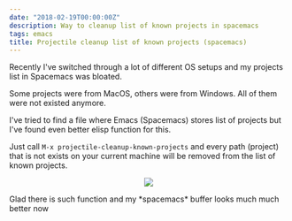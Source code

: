 ```yaml
---
date: "2018-02-19T00:00:00Z"
description: Way to cleanup list of known projects in spacemacs
tags: emacs
title: Projectile cleanup list of known projects (spacemacs)
---
```


Recently I've switched through a lot of different OS setups and my projects list in Spacemacs was bloated.

Some projects were from MacOS, others were from Windows. All of them were not existed anymore.

I've tried to find a file where Emacs (Spacemacs) stores list of projects but I've found even better elisp function
for this.

Just call `M-x projectile-cleanup-known-projects` and every path (project) that is not exists
on your current machine will be removed from the list of known projects.

<center><img src="https://media.giphy.com/media/e1BxgoFxAOmbK/giphy.gif"/></center>

Glad there is such function and my \*spacemacs\* buffer looks much much better now
